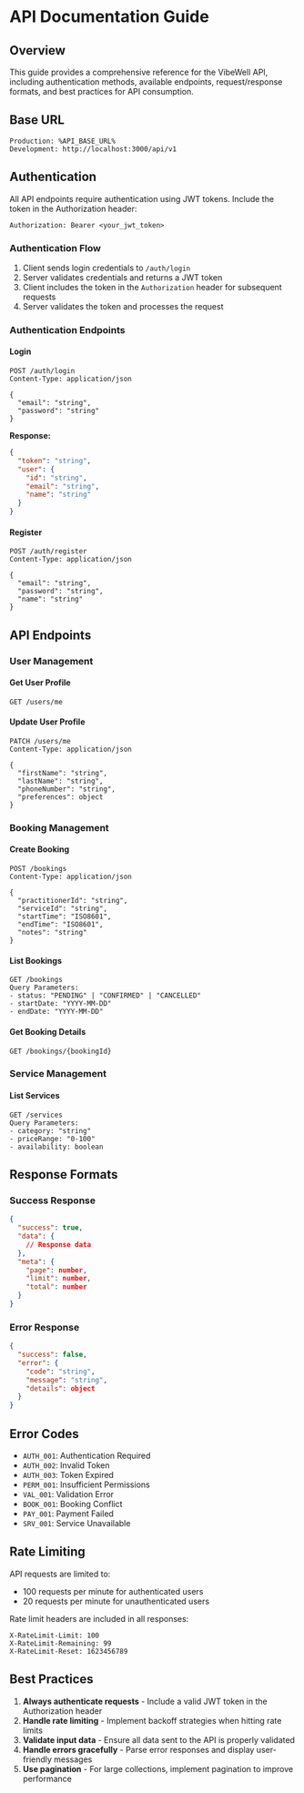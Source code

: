# API Documentation Guide

## Overview

This guide provides a comprehensive reference for the VibeWell API, including authentication methods, available endpoints, request/response formats, and best practices for API consumption.

## Base URL

```
Production: %API_BASE_URL%
Development: http://localhost:3000/api/v1
```

## Authentication

All API endpoints require authentication using JWT tokens. Include the token in the Authorization header:

```
Authorization: Bearer <your_jwt_token>
```

### Authentication Flow

1. Client sends login credentials to `/auth/login`
2. Server validates credentials and returns a JWT token
3. Client includes the token in the `Authorization` header for subsequent requests
4. Server validates the token and processes the request

### Authentication Endpoints

#### Login

```http
POST /auth/login
Content-Type: application/json

{
  "email": "string",
  "password": "string"
}
```

**Response:**

```json
{
  "token": "string",
  "user": {
    "id": "string",
    "email": "string",
    "name": "string"
  }
}
```

#### Register

```http
POST /auth/register
Content-Type: application/json

{
  "email": "string",
  "password": "string",
  "name": "string"
}
```

## API Endpoints

### User Management

#### Get User Profile

```http
GET /users/me
```

#### Update User Profile

```http
PATCH /users/me
Content-Type: application/json

{
  "firstName": "string",
  "lastName": "string",
  "phoneNumber": "string",
  "preferences": object
}
```

### Booking Management

#### Create Booking

```http
POST /bookings
Content-Type: application/json

{
  "practitionerId": "string",
  "serviceId": "string",
  "startTime": "ISO8601",
  "endTime": "ISO8601",
  "notes": "string"
}
```

#### List Bookings

```http
GET /bookings
Query Parameters:
- status: "PENDING" | "CONFIRMED" | "CANCELLED"
- startDate: "YYYY-MM-DD"
- endDate: "YYYY-MM-DD"
```

#### Get Booking Details

```http
GET /bookings/{bookingId}
```

### Service Management

#### List Services

```http
GET /services
Query Parameters:
- category: "string"
- priceRange: "0-100"
- availability: boolean
```

## Response Formats

### Success Response

```json
{
  "success": true,
  "data": {
    // Response data
  },
  "meta": {
    "page": number,
    "limit": number,
    "total": number
  }
}
```

### Error Response

```json
{
  "success": false,
  "error": {
    "code": "string",
    "message": "string",
    "details": object
  }
}
```

## Error Codes

- `AUTH_001`: Authentication Required
- `AUTH_002`: Invalid Token
- `AUTH_003`: Token Expired
- `PERM_001`: Insufficient Permissions
- `VAL_001`: Validation Error
- `BOOK_001`: Booking Conflict
- `PAY_001`: Payment Failed
- `SRV_001`: Service Unavailable

## Rate Limiting

API requests are limited to:
- 100 requests per minute for authenticated users
- 20 requests per minute for unauthenticated users

Rate limit headers are included in all responses:
```
X-RateLimit-Limit: 100
X-RateLimit-Remaining: 99
X-RateLimit-Reset: 1623456789
```

## Best Practices

1. **Always authenticate requests** - Include a valid JWT token in the Authorization header
2. **Handle rate limiting** - Implement backoff strategies when hitting rate limits
3. **Validate input data** - Ensure all data sent to the API is properly validated
4. **Handle errors gracefully** - Parse error responses and display user-friendly messages
5. **Use pagination** - For large collections, implement pagination to improve performance 